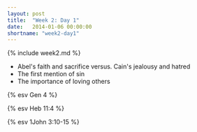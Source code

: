 ```yaml
---
layout: post
title:  "Week 2: Day 1"
date:   2014-01-06 00:00:00
shortname: "week2-day1"
---
```


{% include week2.md %}

* Abel's faith and sacrifice versus. Cain's jealousy and hatred
* The first mention of sin
* The importance of loving others

{% esv Gen 4 %}

{% esv Heb 11:4 %}

{% esv 1John 3:10-15 %}